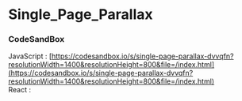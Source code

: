 # Single_Page_Parallax


### CodeSandBox
JavaScript : [https://codesandbox.io/s/single-page-parallax-dvvqfn?resolutionWidth=1400&resolutionHeight=800&file=/index.html](https://codesandbox.io/s/single-page-parallax-dvvqfn?resolutionWidth=1400&resolutionHeight=800&file=/index.html) \
React : []()